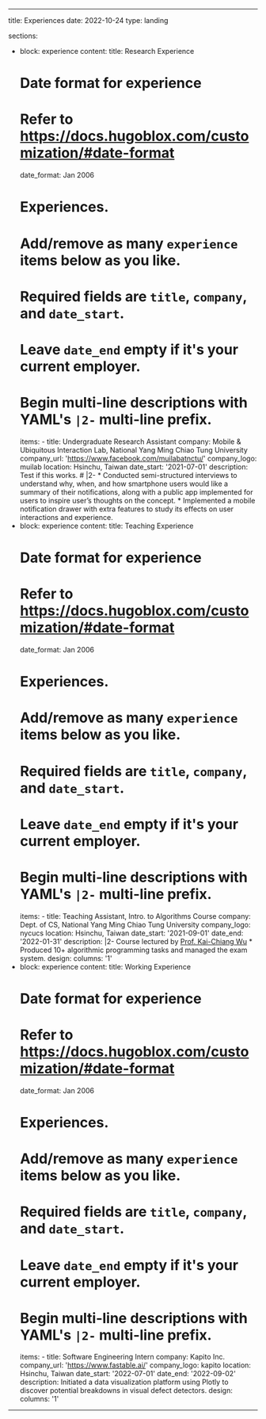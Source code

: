 ---

title: Experiences
date: 2022-10-24
type: landing

sections:
  - block: experience
    content:
      title: Research Experience
      # Date format for experience
      #   Refer to https://docs.hugoblox.com/customization/#date-format
      date_format: Jan 2006
      # Experiences.
      #   Add/remove as many `experience` items below as you like.
      #   Required fields are `title`, `company`, and `date_start`.
      #   Leave `date_end` empty if it's your current employer.
      #   Begin multi-line descriptions with YAML's `|2-` multi-line prefix.
      items:
        - title: Undergraduate Research Assistant
          company: Mobile & Ubiquitous Interaction Lab, National Yang Ming Chiao Tung University
          company_url: 'https://www.facebook.com/muilabatnctu/'
          company_logo: muilab
          location: Hsinchu, Taiwan
          date_start: '2021-07-01'
          description: Test if this works. # |2-
              * Conducted semi-structured interviews to understand why, when, and how smartphone users would like a summary of their notifications, along with a public app implemented for users to inspire user’s thoughts on the concept.
              * Implemented a mobile notification drawer with extra features to study its effects on user interactions and experience.
  - block: experience
    content:
      title: Teaching Experience
      # Date format for experience
      #   Refer to https://docs.hugoblox.com/customization/#date-format
      date_format: Jan 2006
      # Experiences.
      #   Add/remove as many `experience` items below as you like.
      #   Required fields are `title`, `company`, and `date_start`.
      #   Leave `date_end` empty if it's your current employer.
      #   Begin multi-line descriptions with YAML's `|2-` multi-line prefix.
      items:
        - title: Teaching Assistant, Intro. to Algorithms Course
          company: Dept. of CS, National Yang Ming Chiao Tung University
          company_logo: nycucs
          location: Hsinchu, Taiwan
          date_start: '2021-09-01'
          date_end: '2022-01-31'
          description: |2-
              Course lectured by [Prof. Kai-Chiang Wu](https://people.cs.nycu.edu.tw/~kcw/)
              * Produced 10+ algorithmic programming tasks and managed the exam system.
      design:
        columns: '1'
  - block: experience
    content:
      title: Working Experience
      # Date format for experience
      #   Refer to https://docs.hugoblox.com/customization/#date-format
      date_format: Jan 2006
      # Experiences.
      #   Add/remove as many `experience` items below as you like.
      #   Required fields are `title`, `company`, and `date_start`.
      #   Leave `date_end` empty if it's your current employer.
      #   Begin multi-line descriptions with YAML's `|2-` multi-line prefix.
      items:
        - title: Software Engineering Intern
          company: Kapito Inc.
          company_url: 'https://www.fastable.ai/'
          company_logo: kapito
          location: Hsinchu, Taiwan
          date_start: '2022-07-01'
          date_end: '2022-09-02'
          description: Initiated a data visualization platform using Plotly to discover potential breakdowns in visual defect detectors.
    design:
      columns: '1'

---